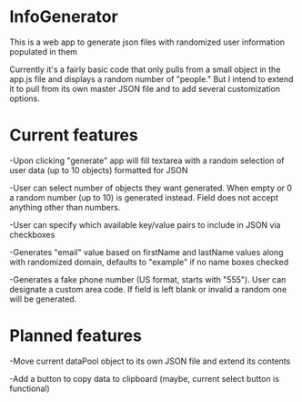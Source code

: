 # InfoGenerator
This is a web app to generate json files with randomized user information populated in them

Currently it's a fairly basic code that only pulls from a small object in the app.js file and displays a random number of "people." But I intend to extend it to pull from its own master JSON file and to add several customization options.

# Current features
-Upon clicking "generate" app will fill textarea with a random selection of user data (up to 10 objects) formatted for JSON

-User can select number of objects they want generated. When empty or 0 a random number (up to 10) is generated instead. Field does not accept anything other than numbers.

-User can specify which available key/value pairs to include in JSON via checkboxes

-Generates "email" value based on firstName and lastName values along with randomized domain, defaults to "example" if no name boxes checked

-Generates a fake phone number (US format, starts with "555"). User can designate a custom area code. If field is left blank
or invalid a random one will be generated.


# Planned features
-Move current dataPool object to its own JSON file and extend its contents

-Add a button to copy data to clipboard (maybe, current select button is functional)
